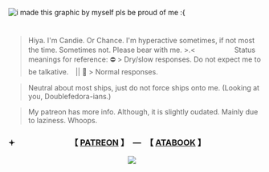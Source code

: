 ![i made this graphic by myself pls be proud of me :{](https://github.com/user-attachments/assets/da03c91a-d621-438c-89c5-d6652555fb1c)

# 
> Hiya. I'm Candie. Or Chance. I'm hyperactive sometimes, if not most the time. Sometimes not. Please bear with me. >.<  　　　　　
> Status meanings for reference: ⛔ > Dry/slow responses. Do not expect me to be talkative.　|| 🌙 > Normal responses.

> Neutral about most ships, just do not force ships onto me. (Looking at you, Doublefedora-ians.)

> My patreon has more info. Although, it is slightly oudated. Mainly due to laziness. Whoops. 

### 𖥔 　　　　　　　【 [PATREON](https://www.patreon.com/c/supportingconstellation) 】　—　【 [ATABOOK](https://thatonedockdweller.atabook.org/) 】

　　　　　　　　　　　　　　　　　![](https://komarev.com/ghpvc/?username=ROLLORD1E&color=3c5540&label=Gamblers&style=for-the-badge)
